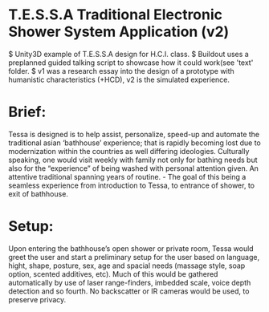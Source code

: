 T.E.S.S.A
Traditional Electronic Shower System Application (v2)
=====

$ Unity3D example of T.E.S.S.A design for H.C.I. class.
$ Buildout uses a preplanned guided talking script to showcase how it could work(see 'text' folder.
$ v1 was a research essay into the design of a prototype with humanistic characteristics (+HCD), v2 is the simulated experience.

Brief:
=====
Tessa is designed is to help assist, personalize, speed-up and automate the traditional asian ‘bathhouse’ experience; that is rapidly becoming lost due to modernization within the countries as well differing ideologies. Culturally speaking, one would visit weekly with family not only for bathing needs but also for the “experience” of being washed with personal attention given. An attentive traditional spanning years of routine. - The goal of this being a seamless experience from introduction to Tessa, to entrance of shower, to exit of bathhouse.

Setup:
=====
Upon entering the bathhouse’s open shower or private room, Tessa would greet the user and start a preliminary setup for the user based on language, hight, shape, posture, sex, age and spacial needs (massage style, soap option, scented additives, etc). Much of this would be gathered automatically by use of laser range-finders, imbedded scale, voice depth detection and so fourth. No backscatter or IR cameras would be used, to preserve privacy.
